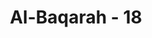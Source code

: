 ---
title: "Al-Baqarah - 18"
no: 18
arabic_no: ١٨
ayah: صُمٌّ ۢ بُكْمٌ عُمْيٌ فَهُمْ لَا يَرْجِعُوْنَۙ
translation: "Mereka tuli, bisu dan buta, sehingga mereka tidak dapat kembali."
tafsir: "Ayat ini menerangkan orang-orang munafik itu tidak hanya seperti orang yang kehilangan cahaya terang, tetapi juga seperti orang yang kehilangan beberapa indra yang pokok. Tidak dapat mendengar, bicara dan melihat. Orang yang seperti ini tentu akhirnya mengalami kebinasaan.\n\nMereka dikatakan tuli karena tidak mendengarkan nasihat dan petunjuk bahkan mereka tidak paham, meskipun mendengar. Dikatakan bisu, karena mereka tidak mau menanyakan hal-hal yang kabur bagi mereka, tidak meminta penjelasan dan petunjuk sehingga mereka kehilangan kesempatan untuk mengambil manfaat dari segala pelajaran dan ilmu pengetahuan yang dikemukakan rasul. Dikatakan buta, karena mereka kehilangan manfaat pengamatan dan manfaat pelajaran. Mereka tidak dapat mengambil pelajaran dari segala kejadian yang mereka alami, dan pengalaman bangsa-bangsa lain.\n\nMereka tidak dapat kembali ke jalan yang benar, karena sifat-sifat tersebut di atas dan mereka tetap membeku di tempatnya."
---